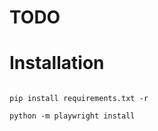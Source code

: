 # TODO


# Installation
<code>
pip install requirements.txt -r<br>
python -m playwright install
</code><br>